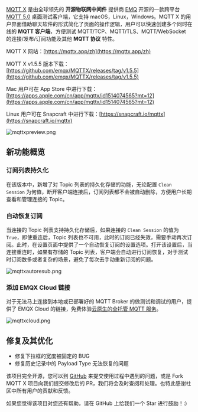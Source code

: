 [MQTT X](https://mqttx.app/zh) 是由全球领先的 **开源物联网中间件** 提供商 [EMQ](https://www.emqx.com/zh) 开源的一款跨平台 [MQTT 5.0](https://www.emqx.com/zh/mqtt/mqtt5) 桌面测试客户端，它支持 macOS，Linux，Windows。MQTT X 的用户界面借助聊天软件的形式简化了页面的操作逻辑，用户可以快速创建多个同时在线的 **MQTT 客户端**，方便测试 MQTT/TCP、MQTT/TLS、MQTT/WebSocket  的连接/发布/订阅功能及其他 **MQTT 协议** 特性。

MQTT X 网站：[https://mqttx.app/zh](https://mqttx.app/zh)

MQTT X v1.5.5 版本下载：[https://github.com/emqx/MQTTX/releases/tag/v1.5.5](https://github.com/emqx/MQTTX/releases/tag/v1.5.5)

Mac 用户可在 App Store 中进行下载：[https://apps.apple.com/cn/app/mqttx/id1514074565?mt=12](https://apps.apple.com/cn/app/mqttx/id1514074565?mt=12)

Linux 用户可在 Snapcraft 中进行下载：[https://snapcraft.io/mqttx](https://snapcraft.io/mqttx)

![mqttxpreview.png](https://assets.emqx.com/images/aa86f5835a6f7a5ce59aecf39990e493.png)

## 新功能概览

### 订阅列表持久化

在该版本中，新增了对 Topic 列表的持久化存储的功能，无论配置 `Clean Session` 为何值，断开客户端连接后，订阅列表都不会被自动删除，方便用户长期查看和管理连接的 Topic。

### 自动恢复订阅

当连接的 Topic 列表支持持久化存储后，如果连接的 `Clean Session` 的值为 `True`，即使重连后，Topic 列表也不可用，此时的订阅已经失效，需要手动再次订阅。此时，在设置页面中提供了一个自动恢复订阅的设置选项。打开该设置后，当连接重连时，如果有存储的 Topic 列表，客户端会自动进行订阅恢复，对于测试时订阅数多或者复杂的场景，避免了每次去手动重新订阅的问题。

![mqttxautoresub.png](https://assets.emqx.com/images/dc808e9c451f84885520105cbeb58d6a.png)

### 添加 EMQX Cloud 链接

对于无法马上连接到本地或已部署好的 MQTT Broker 的做测试和调试的用户，提供了 EMQX Cloud 的链接，免费体验[云原生的全托管 MQTT 服务](https://www.emqx.com/zh/cloud)。

![mqttxcloud.png](https://assets.emqx.com/images/a2fab283b655c58a9600f82f4c6d03ba.png)

## 修复及其优化

- 修复下拉框的宽度被固定的 BUG
- 修复历史记录中的 Payload Type 无法恢复的问题

该项目完全开源，您可以到 [GitHub](https://github.com/emqx/MQTTX/issues?q=is%3Aissue+is%3Aopen+sort%3Aupdated-desc) 来提交使用过程中遇到的问题，或是 Fork MQTT X 项目向我们提交修改后的 PR，我们将会及时查阅和处理。也特此感谢社区中所有用户的贡献和反馈。

如果您觉得该项目对您还有帮助，请在 GitHub 上给我们一个 Star 进行鼓励！:)
